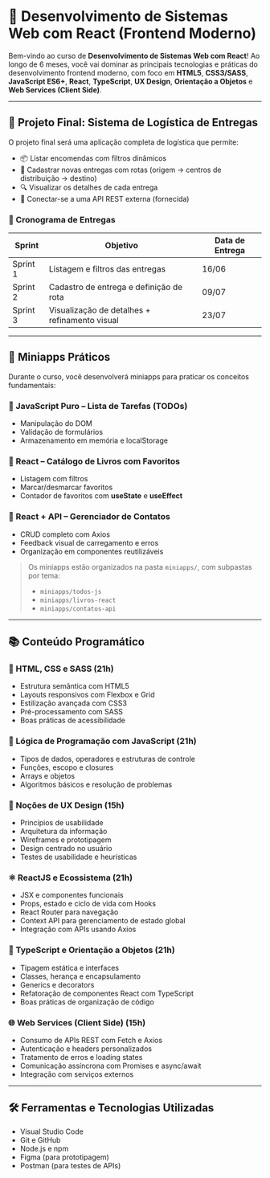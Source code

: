 # 🚀 Desenvolvimento de Sistemas Web com React (Frontend Moderno)

Bem-vindo ao curso de **Desenvolvimento de Sistemas Web com React**! Ao longo de 6 meses, você vai dominar as principais tecnologias e práticas do desenvolvimento frontend moderno, com foco em **HTML5**, **CSS3/SASS**, **JavaScript ES6+**, **React**, **TypeScript**, **UX Design**, **Orientação a Objetos** e **Web Services (Client Side)**.

---

## 🎯 Projeto Final: Sistema de Logística de Entregas

O projeto final será uma aplicação completa de logística que permite:

- 📦 Listar encomendas com filtros dinâmicos
- 📝 Cadastrar novas entregas com rotas (origem → centros de distribuição → destino)
- 🔍 Visualizar os detalhes de cada entrega
- 🔗 Conectar-se a uma API REST externa (fornecida)

### 📅 Cronograma de Entregas

| Sprint     | Objetivo                                      | Data de Entrega |
|------------|-----------------------------------------------|-----------------|
| Sprint 1   | Listagem e filtros das entregas               | 16/06           |
| Sprint 2   | Cadastro de entrega e definição de rota       | 09/07           |
| Sprint 3   | Visualização de detalhes + refinamento visual | 23/07           |

---

## 🧪 Miniapps Práticos

Durante o curso, você desenvolverá miniapps para praticar os conceitos fundamentais:

### 🔹 JavaScript Puro – Lista de Tarefas (TODOs)

- Manipulação do DOM
- Validação de formulários
- Armazenamento em memória e localStorage

### 🔸 React – Catálogo de Livros com Favoritos

- Listagem com filtros
- Marcar/desmarcar favoritos
- Contador de favoritos com **useState** e **useEffect**

### 🔸 React + API – Gerenciador de Contatos

- CRUD completo com Axios
- Feedback visual de carregamento e erros
- Organização em componentes reutilizáveis

> Os miniapps estão organizados na pasta `miniapps/`, com subpastas por tema:
> - `miniapps/todos-js`
> - `miniapps/livros-react`
> - `miniapps/contatos-api`

---

## 📚 Conteúdo Programático

### 🧱 HTML, CSS e SASS (21h)

- Estrutura semântica com HTML5
- Layouts responsivos com Flexbox e Grid
- Estilização avançada com CSS3
- Pré-processamento com SASS
- Boas práticas de acessibilidade

### 🧠 Lógica de Programação com JavaScript (21h)

- Tipos de dados, operadores e estruturas de controle
- Funções, escopo e closures
- Arrays e objetos
- Algoritmos básicos e resolução de problemas

### 🎨 Noções de UX Design (15h)

- Princípios de usabilidade
- Arquitetura da informação
- Wireframes e prototipagem
- Design centrado no usuário
- Testes de usabilidade e heurísticas

### ⚛️ ReactJS e Ecossistema (21h)

- JSX e componentes funcionais
- Props, estado e ciclo de vida com Hooks
- React Router para navegação
- Context API para gerenciamento de estado global
- Integração com APIs usando Axios

### 🧩 TypeScript e Orientação a Objetos (21h)

- Tipagem estática e interfaces
- Classes, herança e encapsulamento
- Generics e decorators
- Refatoração de componentes React com TypeScript
- Boas práticas de organização de código

### 🌐 Web Services (Client Side) (15h)

- Consumo de APIs REST com Fetch e Axios
- Autenticação e headers personalizados
- Tratamento de erros e loading states
- Comunicação assíncrona com Promises e async/await
- Integração com serviços externos

---

## 🛠 Ferramentas e Tecnologias Utilizadas

- Visual Studio Code
- Git e GitHub
- Node.js e npm
- Figma (para prototipagem)
- Postman (para testes de APIs)
